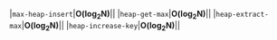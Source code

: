 |`max-heap-insert`|**O(log<sub>2</sub>N)**||
|`heap-get-max`|**O(log<sub>2</sub>N)**||
|`heap-extract-max`|**O(log<sub>2</sub>N)**||
|`heap-increase-key`|**O(log<sub>2</sub>N)**||